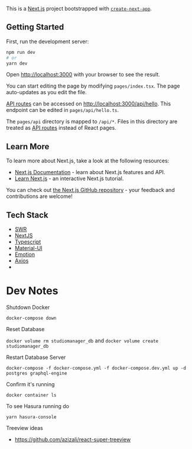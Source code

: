 This is a [Next.js](https://nextjs.org/) project bootstrapped with [`create-next-app`](https://github.com/vercel/next.js/tree/canary/packages/create-next-app).

## Getting Started

First, run the development server:

```bash
npm run dev
# or
yarn dev
```

Open [http://localhost:3000](http://localhost:3000) with your browser to see the result.

You can start editing the page by modifying `pages/index.tsx`. The page auto-updates as you edit the file.

[API routes](https://nextjs.org/docs/api-routes/introduction) can be accessed on [http://localhost:3000/api/hello](http://localhost:3000/api/hello). This endpoint can be edited in `pages/api/hello.ts`.

The `pages/api` directory is mapped to `/api/*`. Files in this directory are treated as [API routes](https://nextjs.org/docs/api-routes/introduction) instead of React pages.

## Learn More

To learn more about Next.js, take a look at the following resources:

- [Next.js Documentation](https://nextjs.org/docs) - learn about Next.js features and API.
- [Learn Next.js](https://nextjs.org/learn) - an interactive Next.js tutorial.

You can check out [the Next.js GitHub repository](https://github.com/vercel/next.js/) - your feedback and contributions are welcome!

## Tech Stack
- [SWR](https://github.com/vercel/swr)
- [NextJS](https://github.com/vercel/next.js/)
- [Typescript](https://www.typescriptlang.org/)
- [Material-UI](https://github.com/mui-org/material-ui)
- [Emotion](https://github.com/emotion-js/emotion)
- [Axios](https://github.com/axios/axios)
- 

# Dev Notes

Shutdown Docker

`docker-compose down`

Reset Database

`docker volume rm studiomanager_db`
and
`docker volume create studiomanager_db`

Restart Database Server

`docker-compose -f docker-compose.yml -f docker-compose.dev.yml up -d postgres graphql-engine`

Confirm it's running

`docker container ls`

To see Hasura running do

`yarn hasura-console`

Treeview ideas
- https://github.com/azizali/react-super-treeview